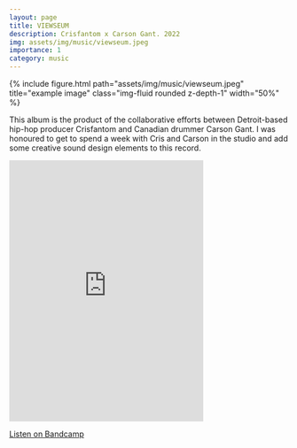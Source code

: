 ```yaml
---
layout: page
title: VIEWSEUM
description: Crisfantom x Carson Gant. 2022
img: assets/img/music/viewseum.jpeg
importance: 1
category: music
---
```


<div class="row">
    <div class="col-sm mt-3 mt-md-0">
        {% include figure.html path="assets/img/music/viewseum.jpeg" title="example image" class="img-fluid rounded z-depth-1" width="50%" %}
    </div>
</div>

This album is the product of the collaborative efforts between Detroit-based hip-hop
producer Crisfantom and Canadian drummer Carson Gant. I was honoured to get to spend 
a week with Cris and Carson in the studio and add some creative sound design elements 
to this record.

<iframe style="border: 0; width: 350px; height: 472px;" src="https://bandcamp.com/EmbeddedPlayer/album=1346058520/size=large/bgcol=333333/linkcol=9a64ff/artwork=none/transparent=true/" seamless><a href="https://crisandcarson.bandcamp.com/album/viewseum">Viewseum by CRISFANTOM X CARSON GANT</a></iframe>

[Listen on Bandcamp](https://crisandcarson.bandcamp.com/)
